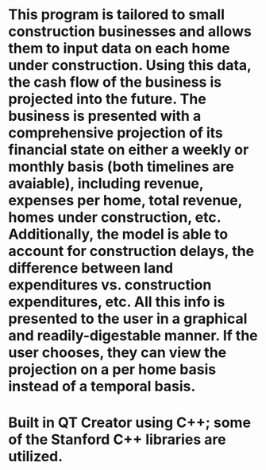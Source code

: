 # This program is tailored to small construction businesses and allows them to input data on each home under construction. Using this data, the cash flow of the business is projected into the future. The business is presented with a comprehensive projection of its financial state on either a weekly or monthly basis (both timelines are avaiable), including revenue, expenses per home, total revenue, homes under construction, etc. Additionally, the model is able to account for construction delays, the difference between land expenditures vs. construction expenditures, etc. All this info is presented to the user in a graphical and readily-digestable manner. If the user chooses, they can view the projection on a per home basis instead of a temporal basis.

# Built in QT Creator using C++; some of the Stanford C++ libraries are utilized.
